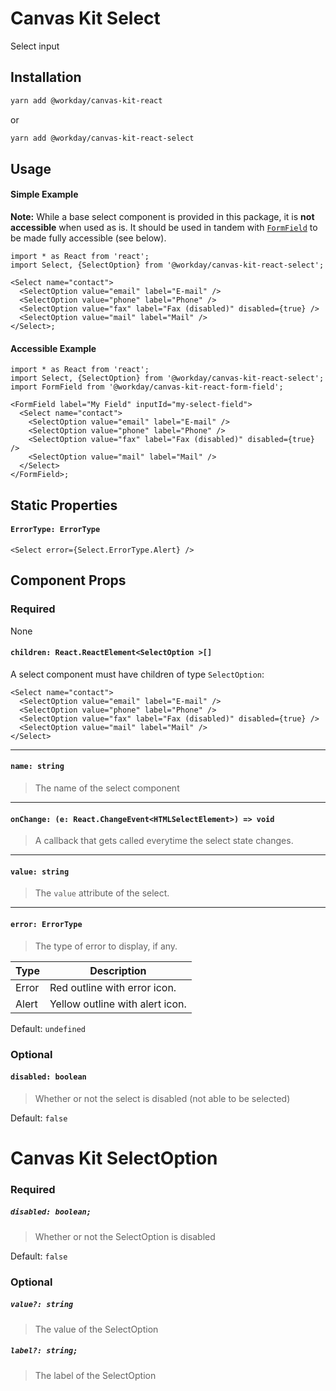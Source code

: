 # Canvas Kit Select

Select input

## Installation

```sh
yarn add @workday/canvas-kit-react
```

or

```sh
yarn add @workday/canvas-kit-react-select
```

## Usage

#### Simple Example

**Note:** While a base select component is provided in this package, it is **not accessible** when
used as is. It should be used in tandem with [`FormField`](../canvas-kit-react-form-field/README.md)
to be made fully accessible (see below).

```tsx
import * as React from 'react';
import Select, {SelectOption} from '@workday/canvas-kit-react-select';

<Select name="contact">
  <SelectOption value="email" label="E-mail" />
  <SelectOption value="phone" label="Phone" />
  <SelectOption value="fax" label="Fax (disabled)" disabled={true} />
  <SelectOption value="mail" label="Mail" />
</Select>;
```

#### Accessible Example

```tsx
import * as React from 'react';
import Select, {SelectOption} from '@workday/canvas-kit-react-select';
import FormField from '@workday/canvas-kit-react-form-field';

<FormField label="My Field" inputId="my-select-field">
  <Select name="contact">
    <SelectOption value="email" label="E-mail" />
    <SelectOption value="phone" label="Phone" />
    <SelectOption value="fax" label="Fax (disabled)" disabled={true} />
    <SelectOption value="mail" label="Mail" />
  </Select>
</FormField>;
```

## Static Properties

#### `ErrorType: ErrorType`

```tsx
<Select error={Select.ErrorType.Alert} />
```

## Component Props

### Required

None

#### `children: React.ReactElement<SelectOption >[]`

A select component must have children of type `SelectOption`:

```tsx
<Select name="contact">
  <SelectOption value="email" label="E-mail" />
  <SelectOption value="phone" label="Phone" />
  <SelectOption value="fax" label="Fax (disabled)" disabled={true} />
  <SelectOption value="mail" label="Mail" />
</Select>
```

---

#### `name: string`

> The name of the select component

---

#### `onChange: (e: React.ChangeEvent<HTMLSelectElement>) => void`

> A callback that gets called everytime the select state changes.

---

#### `value: string`

> The `value` attribute of the select.

---

#### `error: ErrorType`

> The type of error to display, if any.

| Type  | Description                     |
| ----- | ------------------------------- |
| Error | Red outline with error icon.    |
| Alert | Yellow outline with alert icon. |

Default: `undefined`

### Optional

#### `disabled: boolean`

> Whether or not the select is disabled (not able to be selected)

Default: `false`

# Canvas Kit SelectOption

### Required

##### `disabled: boolean;`

> Whether or not the SelectOption is disabled

Default: `false`

### Optional

##### `value?: string`

> The value of the SelectOption

##### `label?: string;`

> The label of the SelectOption
